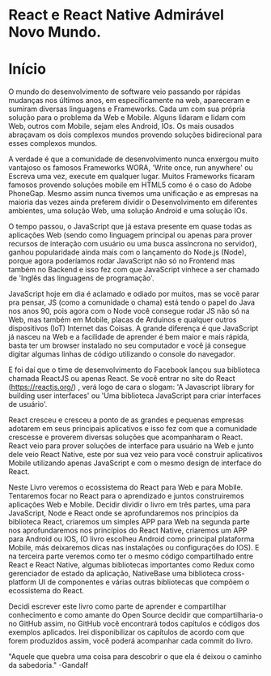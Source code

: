 # React e React Native Admirável Novo Mundo.

# Início

O mundo do desenvolvimento de software veio passando por rápidas mudanças nos últimos anos, em específicamente na web, apareceram e sumiram diversas linguagens e Frameworks. Cada um com sua própria solução para o problema da Web e Mobile. Alguns lidaram e lidam com Web, outros com Mobile, sejam eles Android, IOs. Os mais ousados abraçavam os dois complexos mundos provendo soluções bidirecional para esses complexos mundos.

A verdade é que a comunidade de desenvolvimento nunca enxergou muito vantajoso os famosos Frameworks WORA, 'Write once, run anywhere' ou Escreva uma vez, execute em qualquer lugar. Muitos Frameworks ficaram famosos provendo soluções mobile em HTML5 como é o caso do Adobe PhoneGap. Mesmo assim nunca tivemos uma unificação e as empresas na maioria das vezes ainda preferem dividir o Desenvolvimento em diferentes ambientes, uma solução Web, uma solução Android e uma solução IOs.

O tempo passou, o JavaScript que já estava presente em quase todas as aplicações Web (sendo como linguagem principal ou apenas para prover recursos de interação com usuário ou uma busca assíncrona no servidor), ganhou popularidade ainda mais com o lançamento do Node.js (Node), porque agora poderíamos rodar JavaScript não só no Frontend mas também no Backend e isso fez com que JavaScript vinhece a ser chamado de 'Inglês das linguagens de programação'.

JavaScript hoje em dia é aclamado e odiado por muitos, mas se você parar pra pensar, JS (como a comunidade o chama) está tendo o papel do Java nos anos 90, pois agora com o Node você consegue rodar JS não só na Web, mas também em Mobile, placas de  Arduinos e qualquer outros dispositivos (IoT) Internet das Coisas. A grande diferença é que JavaScript já nasceu na Web e a facilidade de aprender é bem maior e mais rápida, basta ter um browser instalado no seu computador e você já consegue digitar algumas linhas de código utilizando o console do navegador.

E foi daí que o time de desenvolvimento do Facebook lançou sua biblioteca chamada ReactJS ou apenas React. Se você entrar no site do React (https://reactjs.org/) , verá logo de cara o slogam: 'A Javascript library for building user interfaces' ou 'Uma biblioteca JavaScript para criar interfaces de usuário'.

React cresceu e cresceu a ponto de as grandes e pequenas empresas adotarem em seus principais aplicativos e isso fez com que a comunidade crescesse e proverem diversas soluções que acompanharam o React. React veio para prover soluções de interface para usuário na Web e junto dele veio React Native, este por sua vez veio para você construir aplicativos Mobile utilizando apenas JavaScript e com o mesmo design de interface do React.

Neste Livro veremos o ecossistema do React para Web e para Mobile. Tentaremos focar no React para o aprendizado e juntos construiremos aplicações Web e Mobile. Decidir dividir o livro em três partes, uma para JavaScript, Node e React onde se aprofundaremos nos princípios da biblioteca React, criaremos um simples APP para Web na segunda parte nos aprofundaremos nos princípios do React Native, criaremos um APP para Android ou IOS, (O livro escolheu Android como principal plataforma Mobile, más deixaremos dicas nas instalações ou configurações do IOS). E na terceira parte veremos como ter o mesmo código compartilhado entre React e React Native, algumas bibliotecas importantes como Redux como gerenciador de estado da aplicação, NativeBase uma biblioteca cross-platform UI de componentes e várias outras bibliotecas que compõem o ecossistema do React.

Decidi escrever este livro como parte de aprender e compartilhar conhecimento e como amante do Open Source decidir que compartilharia-o no GitHub assim, no GitHub você encontrará todos capítulos e códigos dos exemplos aplicados. Irei disponibilizar os capítulos de acordo com que forem produzidos assim, você poderá acompanhar cada commit do livro.

"Aquele que quebra uma coisa para descobrir o que ela é deixou o caminho da sabedoria."
-Gandalf

